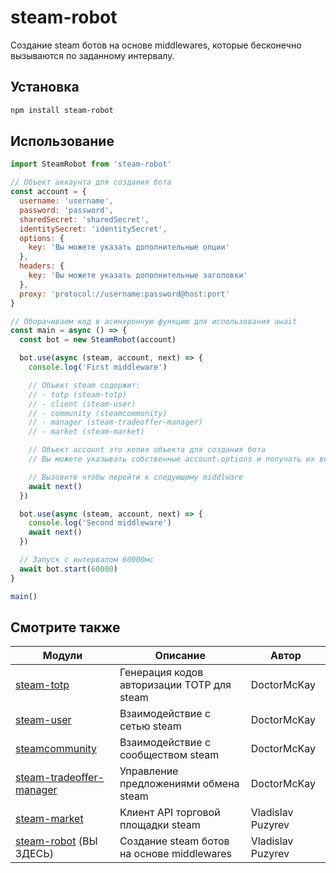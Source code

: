 # steam-robot

Создание steam ботов на основе middlewares, которые бесконечно вызываются по заданному интервалу.

## Установка

```bash
npm install steam-robot
```

## Использование

```javascript
import SteamRobot from 'steam-robot'

// Объект аккаунта для создания бота
const account = {
  username: 'username',
  password: 'password',
  sharedSecret: 'sharedSecret',
  identitySecret: 'identitySecret',
  options: {
    key: 'Вы можете указать дополнительные опции'
  },
  headers: {
    key: 'Вы можете указать дополнительные заголовки'
  },
  proxy: 'protocol://username:password@host:port'
}

// Оборачиваем код в асинхронную функцию для использования await
const main = async () => {
  const bot = new SteamRobot(account)

  bot.use(async (steam, account, next) => {
    console.log('First middleware')

    // Объект steam содержит:
    // - totp (steam-totp)
    // - client (steam-user)
    // - community (steamcommunity)
    // - manager (steam-tradeoffer-manager)
    // - market (steam-market)

    // Объект account это копия объекта для создания бота
    // Вы можете указывать собственные account.options и получать их внутри middleware

    // Вызовите чтобы перейти к следующему middlware
    await next()
  })

  bot.use(async (steam, account, next) => {
    console.log('Second middleware')
    await next()
  })

  // Запуск с интервалом 60000мс
  await bot.start(60000)
}

main()
```

## Смотрите также

| Модули                                                                                   | Описание                                   | Автор             |
|------------------------------------------------------------------------------------------|--------------------------------------------|-------------------|
| [steam-totp](https://github.com/DoctorMcKay/node-steam-totp)                             | Генерация кодов авторизации TOTP для steam | DoctorMcKay       |
| [steam-user](https://github.com/DoctorMcKay/node-steam-user)                             | Взаимодействие с сетью steam               | DoctorMcKay       |
| [steamcommunity](https://github.com/DoctorMcKay/node-steamcommunity)                     | Взаимодействие с сообществом steam         | DoctorMcKay       |
| [steam-tradeoffer-manager](https://github.com/DoctorMcKay/node-steam-tradeoffer-manager) | Управление предложениями обмена steam      | DoctorMcKay       |
| [steam-market](https://github.com/vladislav-puzyrev/steam-market)                        | Клиент API торговой площадки steam         | Vladislav Puzyrev |
| [steam-robot](https://github.com/vladislav-puzyrev/steam-robot) (ВЫ ЗДЕСЬ)               | Создание steam ботов на основе middlewares | Vladislav Puzyrev |

